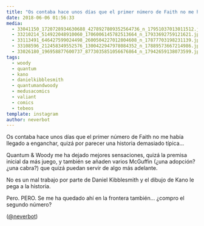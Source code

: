 ```yaml
---
title: "Os contaba hace unos días que el primer número de Faith no me había llegado a enganchar, quizá por parecer una historia demasiado típica"
date: 2018-06-06 01:56:33
media: 
  - 33041150_1720728934630688_4278927809352564736_n_17951037013011512.jpg
  - 33210214_514922048910060_1706006145782513664_n_17933692759121621.jpg
  - 33113491_646427599024498_2600504227012804608_n_17877703198231139.jpg
  - 33108596_212458349552576_1300422947978084352_n_17889573667214986.jpg
  - 33026180_196958877600737_8773035851056676864_n_17942659138073599.jpg
tags: 
  - woody
  - quantum
  - kano
  - danielkibblesmith
  - quantumandwoody
  - medusacomics
  - valiant
  - comics
  - tebeos
template: instagram
author: neverbot
---
```


Os contaba hace unos días que el primer número de Faith no me había llegado a enganchar, quizá por parecer una historia demasiado típica...

Quantum & Woody me ha dejado mejores sensaciones, quizá la premisa inicial da más juego, y también se añaden varios McGuffin (¿una adopción? ¿una cabra?) que quizá puedan servir de algo más adelante.

No es un mal trabajo por parte de Daniel Kibblesmith y el dibujo de Kano le pega a la historia.

Pero. PERO. Se me ha quedado ahí en la frontera también... ¿compro el segundo número?

([@neverbot](https://instagram.com/neverbot))
